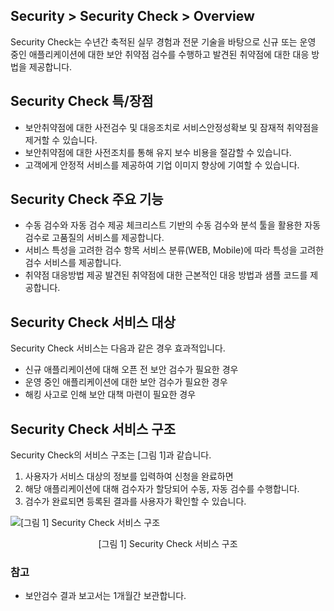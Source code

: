 ## Security > Security Check > Overview

Security Check는 수년간 축적된 실무 경험과 전문 기술을 바탕으로 신규 또는 운영 중인 애플리케이션에 대한 보안 취약점 검수를 수행하고 발견된 취약점에 대한 대응 방법을 제공합니다.

## Security Check 특/장점

- 보안취약점에 대한 사전검수 및 대응조치로 서비스안정성확보 및 잠재적 취약점을 제거할 수 있습니다.
- 보안취약점에 대한 사전조치를 통해 유지 보수 비용을 절감할 수 있습니다.
- 고객에게 안정적 서비스를 제공하여 기업 이미지 향상에 기여할 수 있습니다.


## Security Check 주요 기능
- 수동 검수와 자동 검수 제공
    체크리스트 기반의 수동 검수와 분석 툴을 활용한 자동 검수로 고품질의 서비스를 제공합니다.
- 서비스 특성을 고려한 검수 항목
    서비스 분류(WEB, Mobile)에 따라 특성을 고려한 검수 서비스를 제공합니다.
- 취약점 대응방법 제공
    발견된 취약점에 대한 근본적인 대응 방법과 샘플 코드를 제공합니다.


## Security Check 서비스 대상

Security Check 서비스는 다음과 같은 경우 효과적입니다.

* 신규 애플리케이션에 대해 오픈 전 보안 검수가 필요한 경우
* 운영 중인 애플리케이션에 대한 보안 검수가 필요한 경우
* 해킹 사고로 인해 보안 대책 마련이 필요한 경우

## Security Check 서비스 구조

Security Check의 서비스 구조는 [그림 1]과 같습니다.
1. 사용자가 서비스 대상의 정보를 입력하여 신청을 완료하면
2. 해당 애플리케이션에 대해 검수자가 할당되어 수동, 자동 검수를 수행합니다.
3. 검수가 완료되면 등록된 결과를 사용자가 확인할 수 있습니다.

![[그림 1] Security Check 서비스 구조](http://static.toastoven.net/toastcloud/static/common/img/cms_img/security/img_01.png)
<center>[그림 1] Security Check 서비스 구조</center>

### 참고
* 보안검수 결과 보고서는 1개월간 보관합니다.
